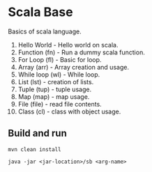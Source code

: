 # Scala Base

Basics of scala language.

1. Hello World - Hello world on scala.
2. Function (fn) - Run a dummy scala function.
3. For Loop (fl) - Basic for loop.
4. Array (arr) - Array creation and usage.
5. While loop (wl) - While loop.
6. List (lst) - creation of lists.
7. Tuple (tup) - tuple usage.
8. Map (map) - map usage.
9. File (file) - read file contents.
10. Class (cl) - class with object usage.

## Build and run

```
mvn clean install

java -jar <jar-location>/sb <arg-name>
```
